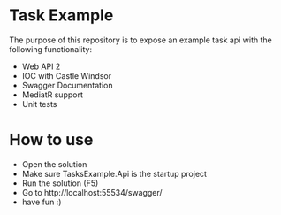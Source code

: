 Task Example
======================
The purpose of this repository is to expose an example task api with the following functionality:

* Web API 2
* IOC with Castle Windsor
* Swagger Documentation
* MediatR support
* Unit tests

How to use
==========
* Open the solution
* Make sure TasksExample.Api is the startup project
* Run the solution (F5)
* Go to http://localhost:55534/swagger/
* have fun :)